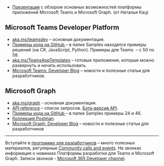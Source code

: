 * [Презентация](https://1drv.ms/b/s!ApfdFErcwDpjg-MnrT3mKn6HrQpOxw) с обзором основных возможностей платформы приложений Microsoft Teams и Microsoft Graph. (от Натальи Кац)

## Microsoft Teams Developer Platform
* [aka.ms/teamsdev](http://aka.ms/teamsdev) – основная документация.
* [Примеры кода на GitHub ](https://github.com/microsoft/BotBuilder-Samples/tree/master/samples) – в папке Samples  находятся примеры решений (на C#, JavaScript, Python). Примеры для Teams  – с 50 по 58.
* [aka.ms/TeamsAppTemplates](http://aka.ms/TeamsAppTemplates) – готовые приложения, которые можно развернуть и начать использовать.
* [Microsoft Teams: Developer Blog](https://developer.microsoft.com/en-us/microsoft-teams/blogs/) – новости и полезные статьи для разработчиков.

## Microsoft Graph
* [aka.ms/graph](http://aka.ms/graph) - основная документация.  
* [API  reference](https://docs.microsoft.com/en-us/graph/api/overview?view=graph-rest-beta) – список запросов. [Бэта-версия API](https://docs.microsoft.com/en-us/graph/api/overview?view=graph-rest-beta).
* [Примеры кода на GitHub ](https://github.com/microsoft/BotBuilder-Samples/tree/master/samples) – в папке Samples примеры 24 и 46.
* [Коллекция Postman](https://docs.microsoft.com/en-us/graph/use-postman).
* [Microsoft Graph: Developer Blog](https://developer.microsoft.com/en-us/graph/blogs/) – новости и полезные статьи для разработчиков
***
Вступайте в [программу для разработчиков](https://aka.ms/IgniteO365DevProgram)  – много полезных материалов, регулярные [Community calls and events](https://aka.ms/m365devcalls). На звонках информация о новинках Платформы разработки для Teams и Microsoft Graph. Записи звонков - [Microsoft 365 Developer channel](https://www.youtube.com/channel/UCV_6HOhwxYLXAGd-JOqKPoQ/playlists?view=50&sort=dd&shelf_id=6).  
	 
